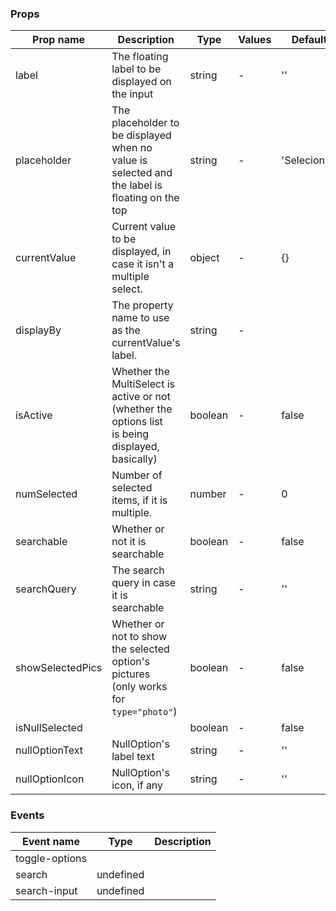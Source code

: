 ### Props

| Prop name        | Description                                                                                          | Type    | Values | Default      |
| ---------------- | ---------------------------------------------------------------------------------------------------- | ------- | ------ | ------------ |
| label            | The floating label to be displayed on the input                                                      | string  | -      | ''           |
| placeholder      | The placeholder to be displayed when no value is selected and<br>the label is floating on the top    | string  | -      | 'Selecionar' |
| currentValue     | Current value to be displayed, in case it isn't a multiple select.                                   | object  | -      | {}           |
| displayBy        | The property name to use as the currentValue's label.                                                | string  | -      |              |
| isActive         | Whether the MultiSelect is active or not (whether the options list<br>is being displayed, basically) | boolean | -      | false        |
| numSelected      | Number of selected items, if it is multiple.                                                         | number  | -      | 0            |
| searchable       | Whether or not it is searchable                                                                      | boolean | -      | false        |
| searchQuery      | The search query in case it is searchable                                                            | string  | -      | ''           |
| showSelectedPics | Whether or not to show the selected option's pictures<br>(only works for `type="photo"`)             | boolean | -      | false        |
| isNullSelected   |                                                                                                      | boolean | -      | false        |
| nullOptionText   | NullOption's label text                                                                              | string  | -      | ''           |
| nullOptionIcon   | NullOption's icon, if any                                                                            | string  | -      | ''           |

### Events

| Event name     | Type      | Description |
| -------------- | --------- | ----------- |
| toggle-options |           |
| search         | undefined |
| search-input   | undefined |
